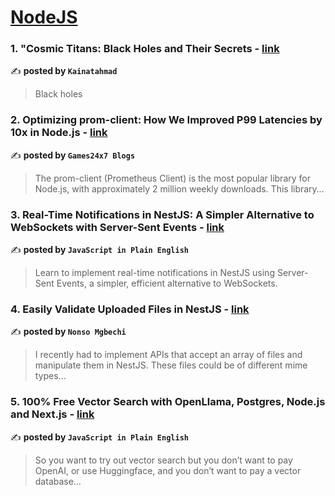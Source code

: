 
<h1><a href=https://medium.com/tag/nodejs/recommended target="_blank" rel="noopener noreferrer">NodeJS</a></h1>
<h3>1. "Cosmic Titans: Black Holes and Their Secrets - <a href="https://medium.com/@kainatahmad24/cosmic-titans-black-holes-and-their-secrets-d7d8e763a9f7" target="_blank" rel="noopener noreferrer">link</a></h3>

✍️ **posted by `Kainatahmad`**

<blockquote>Black holes</blockquote>

<h3>2. Optimizing prom-client: How We Improved P99 Latencies by 10x in Node.js - <a href="https://medium.com/@Games24x7Tech/optimizing-prom-client-how-we-improved-p99-latencies-by-10x-in-node-js-c3c2f6c68297" target="_blank" rel="noopener noreferrer">link</a></h3>

✍️ **posted by `Games24x7 Blogs`**

<blockquote>The prom-client (Prometheus Client) is the most popular library for Node.js, with approximately 2 million weekly downloads. This library…</blockquote>

<h3>3. Real-Time Notifications in NestJS: A Simpler Alternative to WebSockets with Server-Sent Events - <a href="https://medium.com/javascript-in-plain-english/real-time-notifications-in-nestjs-a-simpler-alternative-to-websockets-with-server-sent-events-008b6e544b1c" target="_blank" rel="noopener noreferrer">link</a></h3>

✍️ **posted by `JavaScript in Plain English`**

<blockquote>Learn to implement real-time notifications in NestJS using Server-Sent Events, a simpler, efficient alternative to WebSockets.</blockquote>

<h3>4. Easily Validate Uploaded Files in NestJS - <a href="https://medium.com/@nonso-mgbechi/easily-validate-uploaded-files-in-nestjs-9559e74a8f56" target="_blank" rel="noopener noreferrer">link</a></h3>

✍️ **posted by `Nonso Mgbechi`**

<blockquote>I recently had to implement APIs that accept an array of files and manipulate them in NestJS. These files could be of different mime types…</blockquote>

<h3>5. 100% Free Vector Search with OpenLlama, Postgres, Node.js and Next.js - <a href="https://medium.com/javascript-in-plain-english/100-free-vector-search-with-openllama-postgres-nodejs-and-nextjs-e496856766f7" target="_blank" rel="noopener noreferrer">link</a></h3>

✍️ **posted by `JavaScript in Plain English`**

<blockquote>So you want to try out vector search but you don’t want to pay OpenAI, or use Huggingface, and you don’t want to pay a vector database…</blockquote>


